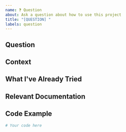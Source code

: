 ```yaml
---
name: ❓ Question
about: Ask a question about how to use this project
title: "[QUESTION] "
labels: question
---
```


## Question

<!-- Describe your question clearly and concisely -->

## Context

<!-- Provide relevant context for your question. What are you trying to achieve? -->

## What I've Already Tried

<!-- Describe what you've already tried to solve your problem -->

## Relevant Documentation

<!-- Link to any documentation you've consulted. Is something missing or unclear? -->

## Code Example

<!-- If applicable, provide a minimal code example that illustrates your question -->

```python
# Your code here
